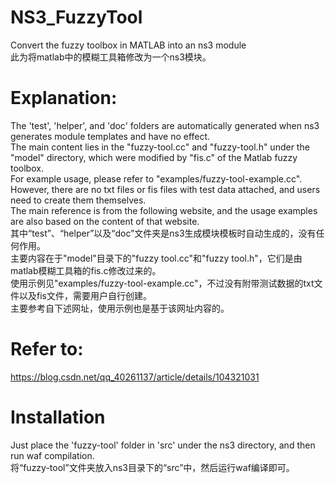 # NS3_FuzzyTool
 Convert the fuzzy toolbox in MATLAB into an ns3 module<br>
 此为将matlab中的模糊工具箱修改为一个ns3模块。<br>
  
# Explanation:  
 The 'test', 'helper', and 'doc' folders are automatically generated when ns3 generates module templates and have no effect.<br>
 The main content lies in the "fuzzy-tool.cc" and "fuzzy-tool.h" under the "model" directory, which were modified by "fis.c" of the Matlab fuzzy toolbox.<br>
 For example usage, please refer to "examples/fuzzy-tool-example.cc". However, there are no txt files or fis files with test data attached, and users need to create them themselves.<br>
 The main reference is from the following website, and the usage examples are also based on the content of that website.<br>
 其中“test”、“helper”以及“doc”文件夹是ns3生成模块模板时自动生成的，没有任何作用。<br>
 主要内容在于"model"目录下的"fuzzy tool.cc"和"fuzzy tool.h"，它们是由matlab模糊工具箱的fis.c修改过来的。<br>
 使用示例见"examples/fuzzy-tool-example.cc"，不过没有附带测试数据的txt文件以及fis文件，需要用户自行创建。<br>
 主要参考自下述网址，使用示例也是基于该网址内容的。<br>
  
# Refer to:  
 <https://blog.csdn.net/qq_40261137/article/details/104321031><br> 

# Installation
Just place the 'fuzzy-tool' folder in 'src' under the ns3 directory, and then run waf compilation.<br>
将“fuzzy-tool”文件夹放入ns3目录下的“src”中，然后运行waf编译即可。<br>


